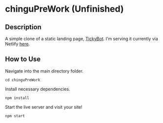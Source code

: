 # chinguPreWork (Unfinished)

## Description
A simple clone of a static landing page, [TickyBot](https://tickybott.herokuapp.com/). I'm serving it currently via Netlify [here](https://loving-brattain-d5b722.netlify.com/).

## How to Use
Navigate into the main directory folder.

```
cd chinguPreWork
```

Install necessary dependencies.

```
npm install
```

Start the live server and visit your site!

```
npm start
```
